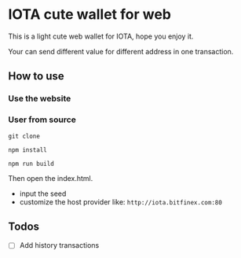 # IOTA cute wallet for web 
This is a light cute web wallet for IOTA, hope you enjoy it.

Your can send different value for different address in one transaction.

## How to use

### Use the website


### User from source
```
git clone 
```
```
npm install
```

```
npm run build
```
Then open the index.html.
* input the seed
* customize the host provider like: `http://iota.bitfinex.com:80` 


## Todos
-[ ] Add history transactions



